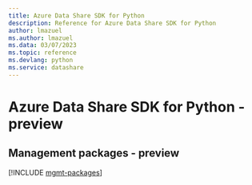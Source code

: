 ```yaml
---
title: Azure Data Share SDK for Python
description: Reference for Azure Data Share SDK for Python
author: lmazuel
ms.author: lmazuel
ms.data: 03/07/2023
ms.topic: reference
ms.devlang: python
ms.service: datashare
---
```

# Azure Data Share SDK for Python - preview

## Management packages - preview
[!INCLUDE [mgmt-packages](data-share-mgmt-index.md)]
